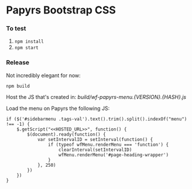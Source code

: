 # Papyrs Bootstrap CSS

### To test

1) `npm install`
2) `npm start`

### Release

Not incredibly elegant for now:

`npm build`

Host the JS that's created in: *build/wf-papyrs-menu.{VERSION}.{HASH}.js*

Load the menu on Papyrs the following JS:

```
if ($('#sidebarmenu .tags-val').text().trim().split().indexOf("menu") !== -1) {
	$.getScript("<<HOSTED_URL>>", function() {
		$(document).ready(function() {
			var setIntervalID = setInterval(function() {
				if (typeof wfMenu.renderMenu === 'function') {
					clearInterval(setIntervalID)
					wfMenu.renderMenu('#page-heading-wrapper')
				}
			}, 250)
		})
	})
}
``` 